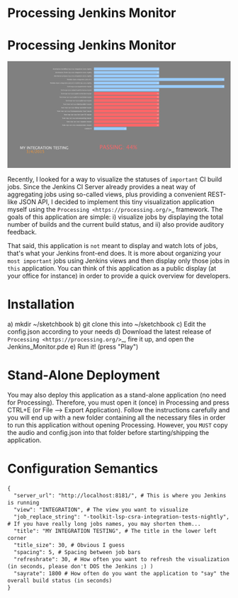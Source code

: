 # Processing Jenkins Monitor

Processing Jenkins Monitor
===========================

![Jenkins Monitor](Jenkins_Monitor/screenshot_jenkins_monitor.png)

Recently, I looked for a way to visualize the statuses of `important` CI build jobs. Since the Jenkins CI Server already provides 
a neat way of aggregating jobs using so-called views, plus providing a convenient REST-like JSON API, I decided to implement this 
tiny visualization application myself using the `Processing <https://processing.org/>`_ framework. The goals of this application 
are simple: i) visualize jobs by displaying the total number of builds and the current build status, and ii) also provide auditory feedback.

That said, this application is `not` meant to display and watch lots of jobs, that's what your Jenkins front-end does. It is more about organizing 
your `most important` jobs using Jenkins views and then display only those jobs in `this` application. You can think of this application as 
a public display (at your office for instance) in order to provide a quick overview for developers.
 
 
Installation
=============

a) mkdir ~/sketchbook
b) git clone this into ~/sketchbook
c) Edit the config.json according to your needs
d) Download the latest release of `Processing <https://processing.org/>`_, fire it up, and open the Jenkins_Monitor.pde
e) Run it! (press "Play")


Stand-Alone Deployment
=======================

You may also deploy this application as a stand-alone application (no need for Processing). Therefore, you must open it (once) in Processing 
and press CTRL+E (or File --> Export Application). Follow the instructions carefully and you will end up with a new folder containing all the 
necessary files in order to run this application without opening Processing. However, you `MUST` copy the audio and config.json into that 
folder before starting/shipping the application.


Configuration Semantics
========================

```
{
  "server_url": "http://localhost:8181/", # This is where you Jenkins is running
  "view": "INTEGRATION", # The view you want to visualize
  "job_replace_string": "-toolkit-lsp-csra-integration-tests-nightly", # If you have really long jobs names, you may shorten them...
  "title": "MY INTEGRATION TESTING", # The title in the lower left corner
  "title_size": 30, # Obvious I guess
  "spacing": 5, # Spacing between job bars
  "refreshrate": 30, # How often you want to refresh the visualization (in seconds, please don't DOS the Jenkins ;) )
  "sayrate": 1800 # How often do you want the application to "say" the overall build status (in seconds)
}
```

